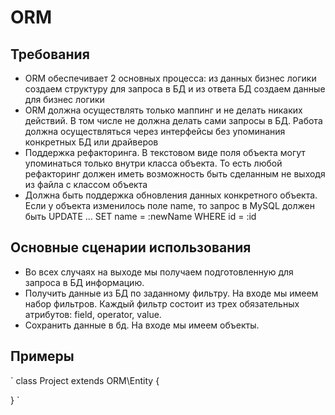 ORM
===

Требования
----------

* ORM обеспечивает 2 основных процесса: из данных бизнес логики создаем структуру для запроса в БД и из ответа БД создаем данные для бизнес логики
* ORM должна осуществлять только маппинг и не делать никаких действий. В том числе не должна делать сами запросы в БД. Работа должна осуществляться через интерфейсы без упоминания конкретных БД или драйверов
* Поддержка рефакторинга. В текстовом виде поля объекта могут упоминаться только внутри класса объекта. То есть любой рефакторинг должен иметь возможность быть сделанным не выходя из файла с классом объекта
* Должна быть поддержка обновления данных конкретного объекта. Если у объекта изменилось поле name, то запрос в MySQL должен быть UPDATE ... SET name = :newName WHERE id = :id

Основные сценарии использования
-------------------------------

* Во всех случаях на выходе мы получаем подготовленную для запроса в БД информацию. 
* Получить данные из БД по заданному фильтру. На входе мы имеем набор фильтров. Каждый фильтр состоит из трех обязательных атрибутов: field, operator, value.
* Сохранить данные в бд. На входе мы имеем объекты.

Примеры
-------

`
class Project extends ORM\Entity {
    
}
`
